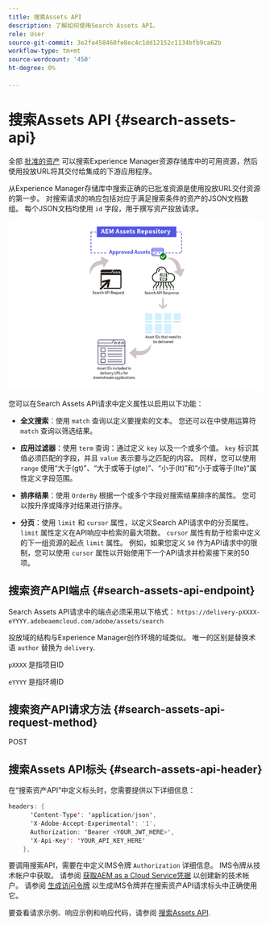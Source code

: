 ```yaml
---
title: 搜索Assets API
description: 了解如何使用Search Assets API。
role: User
source-git-commit: 3e2fe458460fe8ec4c1dd12152c1134bfb9ca62b
workflow-type: tm+mt
source-wordcount: '450'
ht-degree: 0%

---
```


# 搜索Assets API {#search-assets-api}

全部 [批准的资产](approve-assets.md) 可以搜索Experience Manager资源存储库中的可用资源，然后使用投放URL将其交付给集成的下游应用程序。

从Experience Manager存储库中搜索正确的已批准资源是使用投放URL交付资源的第一步。 对搜索请求的响应包括对应于满足搜索条件的资产的JSON文档数组。 每个JSON文档均使用 `id` 字段，用于撰写资产投放请求。

![直接二进制上传协议概述](assets/search-assets-api-overview.png)

您可以在Search Assets API请求中定义属性以启用以下功能：

* **全文搜索**：使用 `match` 查询以定义要搜索的文本。  您还可以在中使用运算符 `match` 查询以筛选结果。

* **应用过滤器**：使用 `term` 查询：通过定义 `key` 以及一个或多个值。 `key` 标识其值必须匹配的字段，并且 `value` 表示要与之匹配的内容。 同样，您可以使用 `range` 使用“大于(gt)”、“大于或等于(gte)”、“小于(lt)”和“小于或等于(lte)”属性定义字段范围。

* **排序结果**：使用 `OrderBy` 根据一个或多个字段对搜索结果排序的属性。 您可以按升序或降序对结果进行排序。

* **分页**：使用 `limit` 和 `cursor` 属性，以定义Search API请求中的分页属性。 `limit` 属性定义在API响应中检索的最大项数。 `cursor` 属性有助于检索中定义的下一组资源的起点 `limit` 属性。 例如，如果您定义 `50` 作为API请求中的限制，您可以使用 `cursor` 属性以开始使用下一个API请求并检索接下来的50项。

## 搜索资产API端点 {#search-assets-api-endpoint}

Search Assets API请求中的端点必须采用以下格式：
`https://delivery-pXXXX-eYYYY.adobeaemcloud.com/adobe/assets/search`

投放域的结构与Experience Manager创作环境的域类似。 唯一的区别是替换术语 `author` 替换为 `delivery`.

`pXXXX` 是指项目ID

`eYYYY` 是指环境ID

## 搜索资产API请求方法 {#search-assets-api-request-method}

POST

## 搜索Assets API标头 {#search-assets-api-header}

在“搜索资产API”中定义标头时，您需要提供以下详细信息：

```java
headers: {
      'Content-Type': 'application/json',
      'X-Adobe-Accept-Experimental': '1',
      Authorization: 'Bearer <YOUR_JWT_HERE>',
      'X-Api-Key': 'YOUR_API_KEY_HERE'
    },
```

要调用搜索API，需要在中定义IMS令牌 `Authorization` 详细信息。 IMS令牌从技术帐户中获取。 请参阅 [获取AEM as a Cloud Service凭据](https://experienceleague.adobe.com/docs/experience-manager-cloud-service/content/implementing/developing/generating-access-tokens-for-server-side-apis.html?lang=en#fetch-the-aem-as-a-cloud-service-credentials) 以创建新的技术帐户。 请参阅 [生成访问令牌](https://experienceleague.adobe.com/docs/experience-manager-cloud-service/content/implementing/developing/generating-access-tokens-for-server-side-apis.html?lang=en#generating-the-access-token) 以生成IMS令牌并在搜索资产API请求标头中正确使用它。

要查看请求示例、响应示例和响应代码，请参阅 [搜索Assets API](https://adobe-aem-assets-delivery-experimental.redoc.ly/#operation/search).
